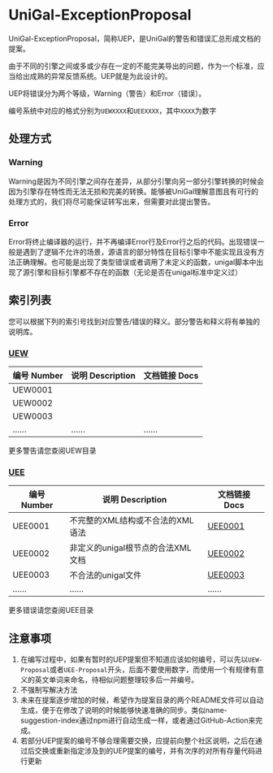 # UniGal-ExceptionProposal

UniGal-ExceptionProposal，简称UEP，是UniGal的警告和错误汇总形成文档的提案。

由于不同的引擎之间或多或少存在一定的不能完美导出的问题，作为一个标准，应当给出成熟的异常反馈系统。UEP就是为此设计的。

UEP将错误分为两个等级，Warning（警告）和Error（错误）。

编号系统中对应的格式分别为```UEWXXXX```和```UEEXXXX```，其中```XXXX```为数字

## 处理方式

### Warning

Warning是因为不同引擎之间存在差异，从部分引擎向另一部分引擎转换的时候会因为引擎存在特性而无法无损和完美的转换。能够被UniGal理解意图且有可行的处理方式的，我们将尽可能保证转写出来，但需要对此提出警告。

### Error

Error将终止编译器的运行，并不再编译Error行及Error行之后的代码。出现错误一般是遇到了逻辑不允许的场景，源语言的部分特性在目标引擎中不能实现且没有方法正确理解。也可能是出现了类型错误或者调用了未定义的函数，unigal脚本中出现了源引擎和目标引擎都不存在的函数（无论是否在unigal标准中定义过）

## 索引列表

您可以根据下列的索引号找到对应警告/错误的释义。部分警告和释义将有单独的说明库。

### [UEW](./UEW/README.md)

| 编号 Number | 说明 Description | 文档链接 Docs |
| ----------- | ---------------- | ------------- |
| UEW0001  |                  |               |
| UEW0002  |                  |               |
| UEW0003  |                  |               |
| ……          | ……               | ……            |

更多警告请您查阅UEW目录


### [UEE](./UEE/README.md)

| 编号 Number | 说明 Description                  | 文档链接 Docs |
| ----------- | --------------------------------- | ------------- |
| UEE0001  | 不完整的XML结构或不合法的XML语法  | [UEE0001](./UEE/UEE0001.md)    |
| UEE0002  | 非定义的unigal根节点的合法XML文档 | [UEE0002](./UEE/UEE0002.md)    |
| UEE0003  | 不合法的unigal文件                | [UEE0003](./UEE/UEE0003.md)    |
| …… | …… | …… |

更多错误请您查阅UEE目录

## 注意事项

1. 在编写过程中，如果有暂时的UEP提案但不知道应该如何编号，可以先以`UEW-Proposal`或者`UEE-Proposal`开头，后面不要使用数字，而使用一个有规律有意义的英文单词来命名，待相似问题整理较多后一并编号。
2. 不强制写解决方法
3. 未来在提案逐步增加的时候，希望作为提案目录的两个README文件可以自动生成，便于在修改了说明的时候能够快速准确的同步。类似name-suggestion-index通过npm进行自动生成一样，或者通过GitHub-Action来完成。
4. 若部分UEP提案的编号不够合理需要交换，应提前向整个社区说明，之后在通过后交换或重新指定涉及到的UEP提案的编号，并有次序的对所有存量代码进行更新
